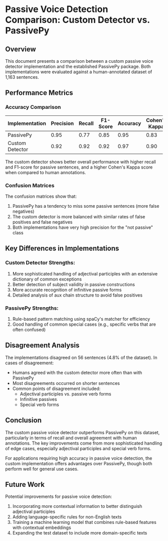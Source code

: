 # Passive Voice Detection Comparison: Custom Detector vs. PassivePy

## Overview

This document presents a comparison between a custom passive voice detector implementation and the established PassivePy package. Both implementations were evaluated against a human-annotated dataset of 1,163 sentences.

## Performance Metrics

### Accuracy Comparison

| Implementation | Precision | Recall | F1-Score | Accuracy | Cohen's Kappa |
|----------------|-----------|--------|----------|----------|---------------|
| PassivePy      | 0.95      | 0.77   | 0.85     | 0.95     | 0.83          |
| Custom Detector| 0.92      | 0.92   | 0.92     | 0.97     | 0.90          |

The custom detector shows better overall performance with higher recall and F1-score for passive sentences, and a higher Cohen's Kappa score when compared to human annotations.

### Confusion Matrices

The confusion matrices show that:

1. PassivePy has a tendency to miss some passive sentences (more false negatives)
2. The custom detector is more balanced with similar rates of false positives and false negatives
3. Both implementations have very high precision for the "not passive" class

## Key Differences in Implementations

### Custom Detector Strengths:

1. More sophisticated handling of adjectival participles with an extensive dictionary of common exceptions
2. Better detection of subject validity in passive constructions
3. More accurate recognition of infinitive passive forms
4. Detailed analysis of aux chain structure to avoid false positives

### PassivePy Strengths:

1. Rule-based pattern matching using spaCy's matcher for efficiency
2. Good handling of common special cases (e.g., specific verbs that are often confused)

## Disagreement Analysis

The implementations disagreed on 56 sentences (4.8% of the dataset). In cases of disagreement:

- Humans agreed with the custom detector more often than with PassivePy
- Most disagreements occurred on shorter sentences
- Common points of disagreement included:
  - Adjectival participles vs. passive verb forms
  - Infinitive passives
  - Special verb forms

## Conclusion

The custom passive voice detector outperforms PassivePy on this dataset, particularly in terms of recall and overall agreement with human annotations. The key improvements come from more sophisticated handling of edge cases, especially adjectival participles and special verb forms.

For applications requiring high accuracy in passive voice detection, the custom implementation offers advantages over PassivePy, though both perform well for general use cases.

## Future Work

Potential improvements for passive voice detection:

1. Incorporating more contextual information to better distinguish adjectival participles
2. Adding language-specific rules for non-English texts
3. Training a machine learning model that combines rule-based features with contextual embeddings
4. Expanding the test dataset to include more domain-specific texts 